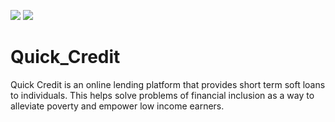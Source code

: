 <a href="https://codeclimate.com/github/brayokenya/Quick_Credit/maintainability"><img src="https://api.codeclimate.com/v1/badges/15f31ec3548a640ffcad/maintainability" /></a> <a href="https://codeclimate.com/github/brayokenya/Quick_Credit/test_coverage"><img src="https://api.codeclimate.com/v1/badges/15f31ec3548a640ffcad/test_coverage" /></a>



# Quick_Credit

Quick Credit is an online lending platform that provides short term soft loans to individuals. This helps solve problems of financial inclusion as a way to alleviate poverty and empower low income earners.
